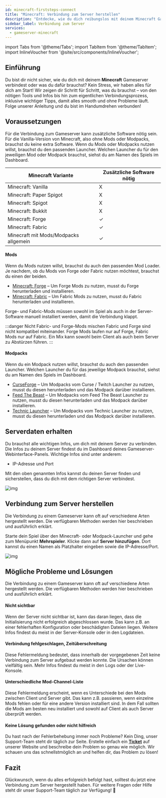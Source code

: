 ```yaml
---
id: minecraft-firststeps-connect
title: "Minecraft: Verbindung zum Server herstellen"
description: "Entdecke, wie du dich reibungslos mit deinem Minecraft Gameserver verbindest und welche Tools du für ein nahtloses Spielerlebnis brauchst → Jetzt mehr erfahren"
sidebar_label: Verbindung zum Server
services:
  - gameserver-minecraft
---
```


import Tabs from '@theme/Tabs';
import TabItem from '@theme/TabItem';
import InlineVoucher from '@site/src/components/InlineVoucher';

## Einführung
Du bist dir nicht sicher, wie du dich mit deinem **Minecraft** Gameserver verbindest oder was du dafür brauchst? Kein Stress, wir haben alles für dich am Start! Wir zeigen dir Schritt für Schritt, was du brauchst – von den nötigen Tools und Infos bis hin zum eigentlichen Verbindungsprozess, inklusive wichtiger Tipps, damit alles smooth und ohne Probleme läuft. Folge unserer Anleitung und du bist im Handumdrehen verbunden!



## Voraussetzungen

Für die Verbindung zum Gameserver kann zusätzliche Software nötig sein. Für die Vanilla-Version von Minecraft, also ohne Mods oder Modpacks, brauchst du keine extra Software. Wenn du Mods oder Modpacks nutzen willst, brauchst du den passenden Launcher. Welchen Launcher du für den jeweiligen Mod oder Modpack brauchst, siehst du am Namen des Spiels im Dashboard.

| Minecraft Variante                     | Zusätzliche Software nötig |
| ------------------------------------- | -------------------------- |
| Minecraft: Vanilla                    | X                          |
| Minecraft: Paper Spigot               | X                          |
| Minecraft: Spigot                    | X                          |
| Minecraft: Bukkit                    | X                          |
| Minecraft: Forge                     | ✓                          |
| Minecraft: Fabric                    | ✓                          |
| Minecraft mit Mods/Modpacks allgemein | ✓                          |




#### Mods
Wenn du Mods nutzen willst, brauchst du auch den passenden Mod Loader. Je nachdem, ob du Mods von Forge oder Fabric nutzen möchtest, brauchst du einen der beiden.

- [Minecraft: Forge](https://files.minecraftforge.net/net/minecraftforge/forge/) – Um Forge Mods zu nutzen, musst du Forge herunterladen und installieren.
- [Minecraft: Fabric](https://fabricmc.net/) – Um Fabric Mods zu nutzen, musst du Fabric herunterladen und installieren.

Forge- und Fabric-Mods müssen sowohl im Spiel als auch in der Server-Software manuell installiert werden, damit die Verbindung klappt.

:::danger Nicht Fabric- und Forge-Mods mischen
Fabric und Forge sind nicht kompatibel miteinander. Forge Mods laufen nur auf Forge, Fabric Mods nur auf Fabric. Ein Mix kann sowohl beim Client als auch beim Server zu Abstürzen führen.
:::


#### Modpacks
Wenn du ein Modpack nutzen willst, brauchst du auch den passenden Launcher. Welchen Launcher du für das jeweilige Modpack brauchst, siehst du am Namen des Spiels im Dashboard.
- [CurseForge](https://www.curseforge.com/) – Um Modpacks vom Curse / Twitch Launcher zu nutzen, musst du diesen herunterladen und das Modpack darüber installieren.
- [Feed The Beast](https://www.feed-the-beast.com/) – Um Modpacks vom Feed The Beast Launcher zu nutzen, musst du diesen herunterladen und das Modpack darüber installieren.
- [Technic Launcher](https://www.technicpack.net/) – Um Modpacks vom Technic Launcher zu nutzen, musst du diesen herunterladen und das Modpack darüber installieren.



## Serverdaten erhalten

Du brauchst alle wichtigen Infos, um dich mit deinem Server zu verbinden. Die Infos zu deinem Server findest du im Dashboard deines Gameserver-Webinterface-Panels. Wichtige Infos sind unter anderem:

- IP-Adresse und Port

Mit den oben genannten Infos kannst du deinen Server finden und sicherstellen, dass du dich mit dem richtigen Server verbindest.

![img](https://screensaver01.zap-hosting.com/index.php/s/2orebizt2rz5bBz/preview)

## Verbindung zum Server herstellen

Die Verbindung zu einem Gameserver kann oft auf verschiedene Arten hergestellt werden. Die verfügbaren Methoden werden hier beschrieben und ausführlich erklärt.

<Tabs>
    <TabItem value="connect_solution_server_browser_ingame" label="Server Browser (Im Spiel)" default>

Starte dein Spiel über den Minecraft- oder Modpack-Launcher und gehe zum Menüpunkt **Mehrspieler**. Klicke dann auf **Server hinzufügen**. Dort kannst du einen Namen als Platzhalter eingeben sowie die IP-Adresse/Port.

![img](https://screensaver01.zap-hosting.com/index.php/s/4nAK62sXGLySm4D/download)

</TabItem>


</Tabs>



## Mögliche Probleme und Lösungen

Die Verbindung zu einem Gameserver kann oft auf verschiedene Arten hergestellt werden. Die verfügbaren Methoden werden hier beschrieben und ausführlich erklärt.

#### Nicht sichtbar

Wenn der Server nicht sichtbar ist, kann das daran liegen, dass die Initialisierung nicht erfolgreich abgeschlossen wurde. Das kann z.B. an einer fehlerhaften Konfiguration oder beschädigten Dateien liegen. Weitere Infos findest du meist in der Server-Konsole oder in den Logdateien.

#### Verbindung fehlgeschlagen, Zeitüberschreitung
Diese Fehlermeldung bedeutet, dass innerhalb der vorgegebenen Zeit keine Verbindung zum Server aufgebaut werden konnte. Die Ursachen können vielfältig sein. Mehr Infos findest du meist in den Logs oder der Live-Konsole.

#### Unterschiedliche Mod-Channel-Liste
Diese Fehlermeldung erscheint, wenn es Unterschiede bei den Mods zwischen Client und Server gibt. Das kann z.B. passieren, wenn einzelne Mods fehlen oder für eine andere Version installiert sind. In dem Fall sollten die Mods am besten neu installiert und sowohl auf Client als auch Server überprüft werden.



#### Keine Lösung gefunden oder nicht hilfreich

Du hast nach der Fehlerbehebung immer noch Probleme? Kein Ding, unser Support-Team steht dir täglich zur Seite. Erstelle einfach ein **[Ticket](https://zap-hosting.com/en/customer/support/)** auf unserer Website und beschreibe dein Problem so genau wie möglich. Wir schauen uns das schnellstmöglich an und helfen dir, das Problem zu lösen!



## Fazit

Glückwunsch, wenn du alles erfolgreich befolgt hast, solltest du jetzt eine Verbindung zum Server hergestellt haben. Für weitere Fragen oder Hilfe steht dir unser Support-Team täglich zur Verfügung! 🙂 

<InlineVoucher />